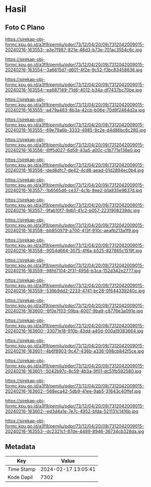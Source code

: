 # Hasil

## Foto C Plano

https://sirekap-obj-formc.kpu.go.id/a3f9/pemilu/pdpr/73/12/04/20/09/7312042009015-20240216-163553--a3e7f987-821e-46d3-b73e-701ac3554c6c.jpg

https://sirekap-obj-formc.kpu.go.id/a3f9/pemilu/pdpr/73/12/04/20/09/7312042009015-20240216-163554--3a6615d7-d601-4f2e-9c52-f3bc83458636.jpg

https://sirekap-obj-formc.kpu.go.id/a3f9/pemilu/pdpr/73/12/04/20/09/7312042009015-20240216-163554--ea687149-71d6-4012-b34a-df7437bc70be.jpg

https://sirekap-obj-formc.kpu.go.id/a3f9/pemilu/pdpr/73/12/04/20/09/7312042009015-20240216-163555--a479a463-8b3a-42cb-b06e-70d9f2464d2a.jpg

https://sirekap-obj-formc.kpu.go.id/a3f9/pemilu/pdpr/73/12/04/20/09/7312042009015-20240216-163555--69e79a6b-3333-4985-9c2e-d4d86bc6c280.jpg

https://sirekap-obj-formc.kpu.go.id/a3f9/pemilu/pdpr/73/12/04/20/09/7312042009015-20240216-163556--8ff5d027-6d59-43a5-a00c-c1b771e138e0.jpg

https://sirekap-obj-formc.kpu.go.id/a3f9/pemilu/pdpr/73/12/04/20/09/7312042009015-20240216-163556--ded8dfc7-de42-4cd8-aead-01d2894ec0b4.jpg

https://sirekap-obj-formc.kpu.go.id/a3f9/pemilu/pdpr/73/12/04/20/09/7312042009015-20240216-163557--1b6565d6-ce37-4c1b-8ee2-b1a935e9637d.jpg

https://sirekap-obj-formc.kpu.go.id/a3f9/pemilu/pdpr/73/12/04/20/09/7312042009015-20240216-163557--9fab10f7-9db1-41c2-b057-2231908239dc.jpg

https://sirekap-obj-formc.kpu.go.id/a3f9/pemilu/pdpr/73/12/04/20/09/7312042009015-20240216-163558--bb850979-a700-413f-910c-aeafb213a1f9.jpg

https://sirekap-obj-formc.kpu.go.id/a3f9/pemilu/pdpr/73/12/04/20/09/7312042009015-20240216-163558--9054d664-3075-4f6a-b525-827865c1519f.jpg

https://sirekap-obj-formc.kpu.go.id/a3f9/pemilu/pdpr/73/12/04/20/09/7312042009015-20240216-163559--98fd7104-2f31-4956-b3ca-152d342e2777.jpg

https://sirekap-obj-formc.kpu.go.id/a3f9/pemilu/pdpr/73/12/04/20/09/7312042009015-20240216-163559--539b9dd2-2233-4741-bc28-0f644339240c.jpg

https://sirekap-obj-formc.kpu.go.id/a3f9/pemilu/pdpr/73/12/04/20/09/7312042009015-20240216-163600--6f0e7f03-09ba-4007-9ba9-c8776e3a091e.jpg

https://sirekap-obj-formc.kpu.go.id/a3f9/pemilu/pdpr/73/12/04/20/09/7312042009015-20240216-163600--33071e18-910b-43dd-a40d-000a19383664.jpg

https://sirekap-obj-formc.kpu.go.id/a3f9/pemilu/pdpr/73/12/04/20/09/7312042009015-20240216-163601--4b6f8903-9c47-436b-a336-098cb842f5ce.jpg

https://sirekap-obj-formc.kpu.go.id/a3f9/pemilu/pdpr/73/12/04/20/09/7312042009015-20240216-163601--5042b97c-8c59-4b3a-9f01-dc51fb592580.jpg

https://sirekap-obj-formc.kpu.go.id/a3f9/pemilu/pdpr/73/12/04/20/09/7312042009015-20240216-163602--568eca42-5db9-41ee-9ab5-31643c40ffef.jpg

https://sirekap-obj-formc.kpu.go.id/a3f9/pemilu/pdpr/73/12/04/20/09/7312042009015-20240216-163602--ed3d4a1e-7e7c-4952-bfda-521131c1416b.jpg

https://sirekap-obj-formc.kpu.go.id/a3f9/pemilu/pdpr/73/12/04/20/09/7312042009015-20240216-163553--dc2321c1-87de-4489-8946-36734cb328da.jpg


## Metadata

| Key        | Value               |
| ---------- | ------------------- |
| Time Stamp | 2024-02-17 13:05:41 |
| Kode Dapil | 7302                |



